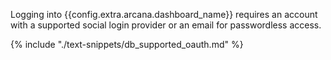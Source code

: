 Logging into {{config.extra.arcana.dashboard_name}} requires an account with a supported social login provider or an email for passwordless access.

{% include "./text-snippets/db_supported_oauth.md" %}
